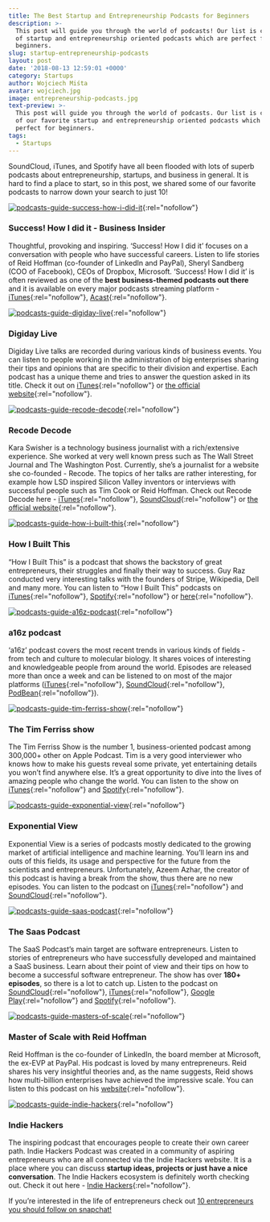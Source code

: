 ```yaml
---
title: The Best Startup and Entrepreneurship Podcasts for Beginners
description: >-
  This post will guide you through the world of podcasts! Our list is composed
  of startup and entrepreneurship oriented podcasts which are perfect for
  beginners.
slug: startup-entrepreneurship-podcasts
layout: post
date: '2018-08-13 12:59:01 +0000'
category: Startups
author: Wojciech Miśta
avatar: wojciech.jpg
image: entrepreneurship-podcasts.jpg
text-preview: >-
  This post will guide you through the world of podcasts. Our list is composed
  of our favorite startup and entrepreneurship oriented podcasts which are
  perfect for beginners.
tags:
  - Startups
---
```

SoundCloud, iTunes, and Spotify have all been flooded with lots of superb podcasts about entrepreneurship, startups, and business in general. It is hard to find a place to start, so in this post, we shared some of our favorite podcasts to narrow down your search to just 10!

[![podcasts-guide-success-how-i-did-it](/_assets/images/podcasts-guide-success-how-i-did-it.png)](https://www.acast.com/howididit){:rel="nofollow"}

### Success! How I did it - Business Insider

Thoughtful, provoking and inspiring. ‘Success! How I did it’ focuses on a conversation with people who have successful careers. Listen to life stories of Reid Hoffman (co-founder of LinkedIn and PayPal), Sheryl Sandberg (COO of Facebook), CEOs of Dropbox, Microsoft. ‘Success! How I did it’ is often reviewed as one of the **best business-themed podcasts out there** and it is available on every major podcasts streaming platform - [iTunes](https://itunes.apple.com/ca/podcast/success-how-i-did-it/id1205997729?mt=2){:rel="nofollow"}, [Acast](https://www.acast.com/howididit){:rel="nofollow"}.

[![podcasts-guide-digiday-live](/_assets/images/podcasts-guide-digiday-live.jpg)](https://digiday.com/series/digiday-live/){:rel="nofollow"}

### Digiday Live

Digiday Live talks are recorded during various kinds of business events. You can listen to people working in the administration of big enterprises sharing their tips and opinions that are specific to their division and expertise. Each podcast has a unique theme and tries to answer the question asked in its title. Check it out on [iTunes](https://itunes.apple.com/us/podcast/digiday-live/id1101905472?mt=2){:rel="nofollow"} or [the official website](https://digiday.com/series/digiday-live/){:rel="nofollow"}.

[![podcasts-guide-recode-decode](/_assets/images/podcasts-guide-recode-decode.jpg)](https://www.recode.net/podcasts){:rel="nofollow"}

### Recode Decode

Kara Swisher is a technology business journalist with a rich/extensive experience. She worked at very well known press such as The Wall Street Journal and The Washington Post. Currently, she’s a journalist for a website she co-founded - Recode. The topics of her talks are rather interesting, for example how LSD inspired Silicon Valley inventors or interviews with successful people such as Tim Cook or Reid Hoffman. Check out Recode Decode here - [iTunes](https://itunes.apple.com/us/podcast/recode-decode-hosted-by-kara-swisher/id1011668648?mt=2){:rel="nofollow"}, [SoundCloud](https://soundcloud.com/recode-decode){:rel="nofollow"} or [the official website](https://www.recode.net/podcasts){:rel="nofollow"}.

[![podcasts-guide-how-i-built-this](/_assets/images/podcasts-guide-how-i-built-this.png)](https://www.npr.org/podcasts/510313/how-i-built-this?t=1532348803372){:rel="nofollow"}

### How I Built This

“How I Built This” is a podcast that shows the backstory of great entrepreneurs, their struggles and finally their way to success. Guy Raz conducted very interesting talks with the founders of Stripe, Wikipedia, Dell and many more. You can listen to “How I Built This” podcasts on [iTunes](https://itunes.apple.com/us/podcast/how-i-built-this-with-guy-raz/id1150510297?mt=2){:rel="nofollow"}, [Spotify](https://open.spotify.com/show/6E709HRH7XaiZrMfgtNCun){:rel="nofollow"} or [here](https://www.npr.org/podcasts/510313/how-i-built-this?t=1532348803372){:rel="nofollow"}.

[![podcasts-guide-a16z-podcast](/_assets/images/podcasts-guide-a16z-podcast.jpg)](https://a16z.com/podcasts/){:rel="nofollow"}

### a16z podcast

‘a16z’ podcast covers the most recent trends in various kinds of fields - from tech and culture to molecular biology. It shares voices of interesting and knowledgeable people from around the world. Episodes are released more than once a week and can be listened to on most of the major platforms ([iTunes](https://itunes.apple.com/us/podcast/a16z/id842818711?mt=2){:rel="nofollow"}, [SoundCloud](https://soundcloud.com/a16z){:rel="nofollow"}, [PodBean](https://www.podbean.com/podcast-detail/wgm6k-2f361/a16z-Podcast){:rel="nofollow"}).

[![podcasts-guide-tim-ferriss-show](/_assets/images/podcasts-guide-the-tim-ferriss-show.jpg)](https://tim.blog/podcast/){:rel="nofollow"}

### The Tim Ferriss show

The Tim Ferriss Show is the number 1, business-oriented podcast among 300,000+ other on Apple Podcast. Tim is a very good interviewer who knows how to make his guests reveal some private, yet entertaining details you won’t find anywhere else. It’s a great opportunity to dive into the lives of amazing people who change the world. You can listen to the show on [iTunes](https://itunes.apple.com/us/podcast/the-tim-ferriss-show/id863897795?mt=2){:rel="nofollow"} and [Spotify](https://open.spotify.com/show/5qSUyCrk9KR69lEiXbjwXM){:rel="nofollow"}.

[![podcasts-guide-exponential-view](/_assets/images/podcasts-guide-exponential-view.jpg)](http://www.exponentialview.co/){:rel="nofollow"}

### Exponential View

Exponential View is a series of podcasts mostly dedicated to the growing market of artificial intelligence and machine learning. You’ll learn ins and outs of this fields, its usage and perspective for the future from the scientists and entrepreneurs. Unfortunately, Azeem Azhar, the creator of this podcast is having a break from the show, thus there are no new episodes. You can listen to the podcast on [iTunes](https://itunes.apple.com/us/podcast/exponential-view/id1172218725?mt=2){:rel="nofollow"} and [SoundCloud](http://www.soundcloud.com/exponentialview){:rel="nofollow"}.

[![podcasts-guide-saas-podcast](/_assets/images/podcasts-guide-saas-podcast.jpg)](https://saasclub.io/){:rel="nofollow"}

### The Saas Podcast

The SaaS Podcast’s main target are software entrepreneurs. Listen to stories of entrepreneurs who have successfully developed and maintained a SaaS business. Learn about their point of view and their tips on how to become a successful software entrepreneur. The show has over **180+ episodes**, so there is a lot to catch up. Listen to the podcast on [SoundCloud](https://soundcloud.com/conversionaid){:rel="nofollow"}, [iTunes](https://itunes.apple.com/us/podcast/saas-podcast-saas-startups-growth-hacking-entrepreneurship/id916927819?mt=2){:rel="nofollow"}, [Google Play](https://play.google.com/music/m/Ihsfcam52zxxnkfop5lfrjbban4?t=The_SaaS_Podcast_on_ConversionAid_-_SaaS_Startups_Growth_Hacking__Entrepreneurship){:rel="nofollow"} and [Spotify](https://open.spotify.com/show/0P2LhE0GAWvIsY4ChsgblC?si=4_ORsHMKQOqsi0GI-VNejg){:rel="nofollow"}.

[![podcasts-guide-masters-of-scale](/_assets/images/podcasts-guide-masters-of-scale.jpeg)](https://mastersofscale.com/){:rel="nofollow"}

### Master of Scale with Reid Hoffman

Reid Hoffman is the co-founder of LinkedIn, the board member at Microsoft, the ex-EVP at PayPal. His podcast is loved by many entrepreneurs. Reid shares his very insightful theories and, as the name suggests, Reid shows how multi-billion enterprises have achieved the impressive scale. You can listen to this podcast on his [website](https://mastersofscale.com/){:rel="nofollow"}.

[![podcasts-guide-indie-hackers](/_assets/images/podcasts-guide-indie-hackers.jpg)](https://www.indiehackers.com/){:rel="nofollow"}

### Indie Hackers

The inspiring podcast that encourages people to create their own career path. Indie Hackers Podcast was created in a community of aspiring entrepreneurs who are all connected via the Indie Hackers website. It is a place where you can discuss **startup ideas, projects or just have a nice conversation**. The Indie Hackers ecosystem is definitely worth checking out. Check it out here - [Indie Hackers](https://www.indiehackers.com/){:rel="nofollow"}.

If you’re interested in the life of entrepreneurs check out [10 entrepreneurs you should follow on snapchat!](https://naturaily.com/blog/entrepreneurs-snapchat)
